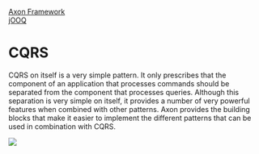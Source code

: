 [Axon Framework](https://docs.axonframework.org/)  
[jOOQ](https://www.jooq.org/)  

# CQRS

CQRS on itself is a very simple pattern. It only prescribes that the component of an application that processes commands should be separated from the component that processes queries. Although this separation is very simple on itself, it provides a number of very powerful features when combined with other patterns. Axon provides the building blocks that make it easier to implement the different patterns that can be used in combination with CQRS.

<img src="https://blobscdn.gitbook.com/v0/b/gitbook-28427.appspot.com/o/assets%2F-L9ehuf5wnTxVIo9Rle6%2F-LF1MF4RtQNtSyAx0VL4%2F-L9eiEg8i2dLcK2ovEZU%2Fdetailed-architecture-overview.png?generation=1529048013327425&alt=media"/>
